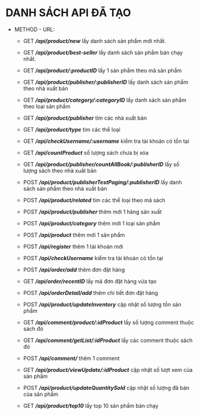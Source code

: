# DANH SÁCH API ĐÃ TẠO

* METHOD - URL:
    * GET  ***/api/product/new*** lấy danh sách sản phẩm mới nhất.
    * GET  ***/api/product/best-seller*** lấy danh sách sản phẩm bán chạy nhất.
    * GET  ***/api/product/:productID*** lấy 1 sản phẩm theo mã sản phẩm
    * GET ***/api/product/publisher/:publisherID*** lấy danh sách sản phẩm theo nhà xuất bản
    * GET ***/api/product/category/:categoryID*** lấy danh sách sản phẩm theo loại sản phẩm
    * GET ***/api/product/publisher*** tìm các nhà xuất bản
    * GET ***/api/product/type*** tìm các thể loại
    * GET ***/api/checkUsername/:username*** kiểm tra tài khoản có tồn tại
    
    * GET ***/api/countProduct*** số lượng sách chưa bị xóa
    * GET ***/api/product/publisher/countAllBook/:publisherID*** lấy số lượng sách theo nhà xuất bản

    * POST ***/api/product/publisherTestPaging/:publisherID*** lấy danh sách sản phẩm theo nhà xuất bản

    * POST ***/api/product/related*** tìm các thể loại theo mã sách
    * POST ***/api/product/publisher*** thêm mới 1 hãng sản xuất
    * POST ***/api/product/category*** thêm mới 1 loại sản phẩm
    * POST ***/api/product*** thêm mới 1 sản phẩm
    * POST ***/api/register*** thêm 1 tài khoản mới
    * POST ***/api/checkUsername*** kiểm tra tài khoản có tồn tại

    
    * POST ***/api/order/add*** thêm đơn đặt hàng
    * GET ***/api/order/recentID*** lấy mã đơn đặt hàng vừa tạo
    * POST ***/api/orderDetail/add*** thêm chi tiết đơn đặt hàng
    * POST ***/api/product/updateInventory*** cập nhật số lượng tồn sản phẩm


    * GET ***/api/comment/product/:idProduct*** lấy số lượng comment thuộc sách đó
    * GET ***/api/comment/getList/:idProduct*** lấy các comment thuộc sách đó
    * POST ***/api/comment/*** thêm 1 comment

    * GET ***/api/product/viewUpdate/:idProduct*** cập nhật số lượt xem của sản phẩm

    * POST ***/api/product/updateQuantitySold*** cập nhật số lượng đã bán của sản phẩm

    * GET ***/api/product/top10*** lấy top 10 sản phẩm bán chạy